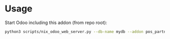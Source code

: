 # Usage

Start Odoo including this addon (from repo root):

```bash
python3 scripts/nix_odoo_web_server.py --db-name mydb --addon pos_partner_sale_warning
```
